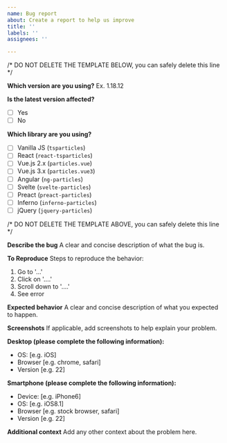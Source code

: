 ```yaml
---
name: Bug report
about: Create a report to help us improve
title: ''
labels: ''
assignees: ''

---
```


/* DO NOT DELETE THE TEMPLATE BELOW, you can safely delete this line */

**Which version are you using?**
Ex. 1.18.12

**Is the latest version affected?**

- [ ] Yes
- [ ] No

**Which library are you using?**

- [ ] Vanilla JS (`tsparticles`)
- [ ] React (`react-tsparticles`)
- [ ] Vue.js 2.x (`particles.vue`)
- [ ] Vue.js 3.x (`particles.vue3`)
- [ ] Angular (`ng-particles`)
- [ ] Svelte (`svelte-particles`)
- [ ] Preact (`preact-particles`)
- [ ] Inferno (`inferno-particles`)
- [ ] jQuery (`jquery-particles`)

/* DO NOT DELETE THE TEMPLATE ABOVE, you can safely delete this line */

**Describe the bug**
A clear and concise description of what the bug is.

**To Reproduce**
Steps to reproduce the behavior:
1. Go to '...'
2. Click on '....'
3. Scroll down to '....'
4. See error

**Expected behavior**
A clear and concise description of what you expected to happen.

**Screenshots**
If applicable, add screenshots to help explain your problem.

**Desktop (please complete the following information):**
 - OS: [e.g. iOS]
 - Browser [e.g. chrome, safari]
 - Version [e.g. 22]

**Smartphone (please complete the following information):**
 - Device: [e.g. iPhone6]
 - OS: [e.g. iOS8.1]
 - Browser [e.g. stock browser, safari]
 - Version [e.g. 22]

**Additional context**
Add any other context about the problem here.
